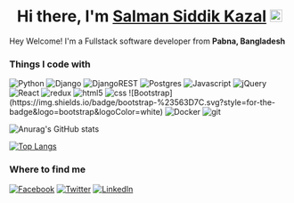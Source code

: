 <h1 align="center">Hi there, I'm <a href="https://www.blackcater.win/" target="_blank">Salman Siddik Kazal</a> <img
src="https://github.com/blackcater/blackcater/raw/main/images/Hi.gif" height="22" /></h1>

<!-- [![Commits Badge](https://badges.pufler.dev/commits/monthly/ssKazal)](https://badges.pufler.dev) -->


<p>Hey Welcome! I'm a Fullstack software developer from <b>Pabna, Bangladesh</b></p>
<h3>Things I code with</h3>

<p>
  <img alt="Python" src="https://img.shields.io/badge/python-3670A0?style=flat-square&logo=python&logoColor=ffdd54" />
  <img alt="Django" src="https://img.shields.io/badge/django-%23092E20.svg?style=flat-square&logo=django&logoColor=white" />
  <img alt="DjangoREST" src="https://img.shields.io/badge/DJANGO-REST-ff1709?style=flat-square&logo=django&logoColor=white&color=ff1709&labelColor=gray" />
  <img alt="Postgres" src="https://img.shields.io/badge/postgres-%23316192.svg?style=flat-square&logo=postgresql&logoColor=white" />
  
  <img alt="Javascript" src="https://img.shields.io/badge/-JavaScript-45b8d8?style=flat-square&logo=javascript&logoColor=white" />
  <img alt="jQuery" src="https://img.shields.io/badge/jquery-%230769AD.svg?style=for-the-badge&logo=jquery&logoColor=white" />
  <img alt="React" src="https://img.shields.io/badge/react-%2320232a.svg?style=for-the-badge&logo=react&logoColor=%2361DAFB" />
  <img alt="redux" src="https://img.shields.io/badge/redux-%23593d88.svg?style=for-the-badge&logo=redux&logoColor=white" />
  <img alt="html5" src="https://img.shields.io/badge/-HTML5-E34F26?style=flat-square&logo=html5&logoColor=white" />
  <img alt="css" src="https://img.shields.io/badge/-Css-E34F26?style=flat-square&logo=css&logoColor=white" />
  ![Bootstrap](https://img.shields.io/badge/bootstrap-%23563D7C.svg?style=for-the-badge&logo=bootstrap&logoColor=white)
  
  <img alt="Docker" src="https://img.shields.io/badge/-Docker-46a2f1?style=flat-square&logo=docker&logoColor=white" />
  <img alt="git" src="https://img.shields.io/badge/-Git-F05032?style=flat-square&logo=git&logoColor=white" />
</p>

![Anurag's GitHub stats](https://github-readme-stats.vercel.app/api?username=ssKazal&count_private=true&show_icons=true&theme=radical)

[![Top Langs](https://github-readme-stats.vercel.app/api/top-langs/?username=ssKazal&layout=compact)](https://github.com/anuraghazra/github-readme-stats)

<h3>Where to find me</h3>
<p><a href="https://www.facebook.com/salmansiddik.kazal/" target="_blank"><img alt="Facebook" src="https://img.shields.io/badge/facebook-%230077B5.svg?&style=for-the-badge&logo=facebook&logoColor=white" /></a> <a href="https://twitter.com/S_S_Kazal" target="_blank"><img alt="Twitter" src="https://img.shields.io/badge/twitter-%231DA1F2.svg?&style=for-the-badge&logo=twitter&logoColor=white" /></a> <a href="https://www.linkedin.com/in/md-salman-siddik-kazal-9b84b5200/" target="_blank"><img alt="LinkedIn" src="https://img.shields.io/badge/linkedin-%230077B5.svg?&style=for-the-badge&logo=linkedin&logoColor=white" /></a>
</p>





